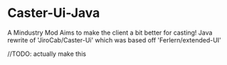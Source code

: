 #  Caster-Ui-Java
 A Mindustry Mod Aims to make the client a bit better for casting!  Java rewrite of  'JiroCab/Caster-Ui' which was based off 'Ferlern/extended-UI'

//TODO: actually make this